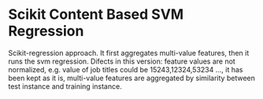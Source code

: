 # Scikit Content Based SVM Regression
Scikit-regression approach. It first aggregates multi-value features, then it runs the svm regression.
Difects in this version: feature values are not normalized, e.g. value of job titles could be 15243,12324,53234 ..., it has been kept as it is,
multi-value features are aggregated by similarity between test instance and training instance.